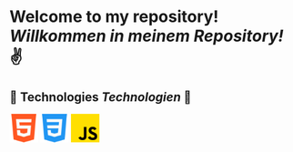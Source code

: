 # **Welcome to my repository!** *Willkommen in meinem Repository!*✌️
## 🔻 **Technologies** *Technologien* 🔻

<img src="./html-5.png" alt="html-logo" width="50"/> <img src="./css-3.png" alt="css-logo" width="50"/> <img src="./js.png" alt="js-logo" width="50"/>


<!--
**Tiguer04/Tiguer04** is a ✨ _special_ ✨ repository because its `README.md` (this file) appears on your GitHub profile.

Here are some ideas to get you started:

- 🔭 I’m currently working on ...
- 🌱 I’m currently learning ...
- 👯 I’m looking to collaborate on ...
- 🤔 I’m looking for help with ...
- 💬 Ask me about ...
- 📫 How to reach me: ...
- 😄 Pronouns: ...
- ⚡ Fun fact: ...
-->
